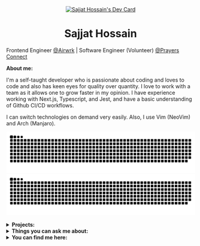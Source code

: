 <div align="center">
<a  href="https://app.daily.dev/SajjatHossain"><img src="https://api.daily.dev/devcards/46694225e07d4e6ab2a89ebeb16cdb3c.png?r=bsw" width="400" alt="Sajjat Hossain's Dev Card"/></a>
</div>
<h1 align="center">Sajjat Hossain</h1>

Frontend Engineer [@Airwrk](https://airwrk.com) | Software Engineer (Volunteer) [@Prayers Connect](https://prayersconnect.com)

**About me:**

I'm a self-taught developer who is passionate about coding and loves to code and also has keen eyes for quality over quantity.
I love to work with a team as it allows one to grow faster in my opinion. I have experience working with Next.js, Typescript, and Jest, and have a basic understanding of Github CI/CD workflows.

I can switch technologies on demand very easily. Also, I use Vim (NeoVim) and Arch (Manjaro).

![github-contrib-snake](./github-contribution-grid-snake.svg#gh-light-mode-only)
![github-contrib-snake](./github-contribution-grid-snake-dark.svg#gh-dark-mode-only)

<details>
<summary><b>Projects:</b></summary>

- **Next Pokedex**

  Simple pokedex app using pokemon api

  - [Github](https://github.com/sajjathossain/next-pokedex)
  - [Live](https://next-pokemon.netlify.app/)

- **Svelte Calender**

  Calendar using svelte.js

  - [Github](https://github.com/sajjathossain/svelte-calendar)
  - [Live](https://svelte-minimal-calendar.netlify.app/)

</details>

<details>
<summary><b>Things you can ask me about:</b></summary>

- Next.js
- TypeScript
- SSG | SSR
- Redux Toolkit | Redux Toolkit Query | React Query
- Formik | Yup
- Jest
- Mono repo (Nx)

</details>

<details>
<summary><b>You can find me here:</b></summary>

- [Dev.to](https://dev.to/sajjathossain)
- [Facebook](https://facebook.com/sajjathossain.official)
- [LinkedIn](https://www.linkedin.com/in/sajjathossainofficial/)
- [Twitter](https://twitter.com/sajjat_hossain_)

</details>
